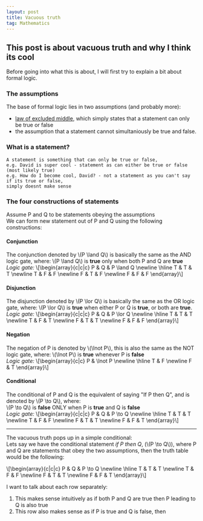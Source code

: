 ```yaml
---
layout: post
title: Vacuous truth
tag: Mathematics
---
```


## This post is about vacuous truth and why I think its cool

Before going into what this is about, I will first try to explain a bit about formal logic.

### The assumptions
The base of formal logic lies in two assumptions (and probably more):  
* [law of excluded middle](https://en.wikipedia.org/wiki/Law_of_excluded_middle), which simply states that a statement can only be true or false
* the assumption that a statement cannot simultaniously be true and false. 

### What is a statement?
```
A statement is something that can only be true or false, 
e.g. David is super cool - statement as can either be true or false (most likely true)
e.g. How do I become cool, David? - not a statement as you can't say if its true or false,  
simply doesnt make sense
```

### The four constructions of statements
Assume P and Q to be statements obeying the assumptions  
We can form new statement out of P and Q using the following constructions: 

#### Conjunction
The conjunction denoted by \\(P \land Q\\) is basically the same as the AND logic gate, where:
\\(P \land Q\\) is __true__ only when both P and Q are __true__  
*Logic gate:*
\\[\begin{array}{c|c|c}
P & Q & P \land Q \newline
\hline
T & T & T \newline
T & F & F \newline
F & T & F \newline
F & F & F
\end{array}\\]
#### Disjunction
The disjunction denoted by \\(P \lor Q\\) is basically the same as the OR logic gate, where:
\\(P \lor Q\\) is __true__ when either P or Q is __true__, or both are __true__.  
*Logic gate:*
\\[\begin{array}{c|c|c}
P & Q & P \lor Q \newline
\hline
T & T & T \newline
T & F & T \newline
F & T & T \newline
F & F & F
\end{array}\\]
#### Negation
The negation of P is denoted by \\(\lnot P\\), this is also the same as the NOT logic gate, where:
\\(\lnot P\\) is __true__ whenever P is __false__  
*Logic gate:*
\\[\begin{array}{c|c}
P & \lnot P \newline
\hline
T & F \newline
F & T
\end{array}\\]
#### Conditional
The conditional of P and Q is the equivalent of saying "If P then Q", and is denoted by \\(P \to Q\\), where:  
\\(P \to Q\\) is __false__ ONLY when P is __true__ and Q is __false__  
*Logic gate:*
\\[\begin{array}{c|c|c}
P & Q & P \to Q \newline
\hline
T & T & T \newline
T & F & F \newline
F & T & T \newline
F & F & T
\end{array}\\]

---
The vacuous truth pops up in a simple conditional:  
Lets say we have the conditional statement *if P then Q*, (\\(P \to Q\\)), where P and Q are statements that obey the two assumptions, then the truth table would be the following:

\\[\begin{array}{c|c|c}
P & Q & P \to Q \newline
\hline
T & T & T \newline
T & F & F \newline
F & T & T \newline
F & F & T
\end{array}\\]

I want to talk about each row separately: 
1. This makes sense intuitively as if both P and Q are true then P leading to Q is also true
2. This row also makes sense as if P is true and Q is false, then 

